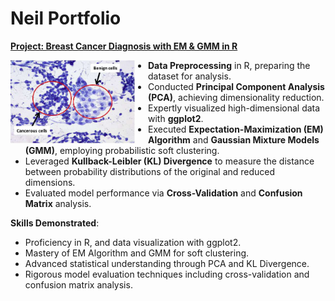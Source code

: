 # Neil Portfolio


**[Project: Breast Cancer Diagnosis with EM & GMM in R](https://github.com/YourGitHubUsername/YourProjectRepo/blob/main/YourProject.pdf)**

<img src="https://github.com/sigmalgebra/DataScience_Portfolio/blob/main/images/celle_nucle.jpeg" alt="Breast Cancer Cells" width="200px" align="left" style="margin-right: 20px;">

- **Data Preprocessing** in R, preparing the dataset for analysis.
- Conducted **Principal Component Analysis (PCA)**, achieving dimensionality reduction.
- Expertly visualized high-dimensional data with **ggplot2**.
- Executed **Expectation-Maximization (EM) Algorithm** and **Gaussian Mixture Models (GMM)**, employing probabilistic soft clustering.
- Leveraged **Kullback-Leibler (KL) Divergence** to measure the distance between probability distributions of the original and reduced dimensions.
- Evaluated model performance via **Cross-Validation** and **Confusion Matrix** analysis.

**Skills Demonstrated**:

- Proficiency in R, and data visualization with ggplot2.
- Mastery of EM Algorithm and GMM for soft clustering.
- Advanced statistical understanding through PCA and KL Divergence.
- Rigorous model evaluation techniques including cross-validation and confusion matrix analysis.
 
